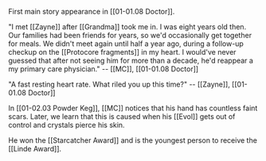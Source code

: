 First main story appearance in [[01-01.08 Doctor]].

"I met [[Zayne]] after [[Grandma]] took me in. I was eight years old then. Our families had been friends for years, so we'd occasionally get together for meals. We didn't meet again until half a year ago, during a follow-up checkup on the [[Protocore fragments]] in my heart. I would've never guessed that after not seeing him for more than a decade, he'd reappear a my primary care physician." -- [[MC]], [[01-01.08 Doctor]]

"A fast resting heart rate. What riled you up this time?" -- [[Zayne]], [[01-01.08 Doctor]]

In [[01-02.03 Powder Keg]], [[MC]] notices that his hand has countless faint scars. Later, we learn that this is caused when his [[Evol]] gets out of control and crystals pierce his skin.

He won the [[Starcatcher Award]] and is the youngest person to receive the [[Linde Award]].